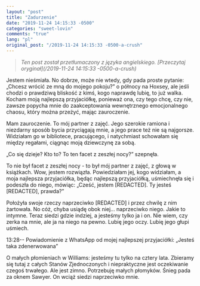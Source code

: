 ```yaml
---
layout: "post"
title: "Zadurzenie"
date: "2019-11-24 14:15:33 -0500"
categories: "sweet-lovin"
comments: "true"
lang: "pl"
original_post: "/2019-11-24 14:15:33 -0500-a-crush"
---
```


> *Ten post został przetłumaczony z języka angielskiego. [Przeczytaj oryginał](/2019-11-24 14:15:33 -0500-a-crush)*

Jestem nieśmiała. No dobrze, może nie wtedy, gdy pada proste pytanie: „Chcesz wrócić ze mną do mojego pokoju?” o północy na Hoxsey, ale jeśli chodzi o prawdziwą bliskość z kimś, kogo naprawdę lubię, to już walka. Kocham moją najlepszą przyjaciółkę, ponieważ ona, czy tego chcę, czy nie, zawsze popycha mnie do zaakceptowania wewnętrznego emocjonalnego chaosu, który można przeżyć, mając zauroczenie.

Mam zauroczenie. To mój partner z zajęć. Jego szerokie ramiona i niezdarny sposób bycia przyciągają mnie, a jego prace też nie są najgorsze. <!-- more -->Widziałam go w bibliotece, pracującego, i natychmiast schowałam się między regałami, ciągnąc moją dziewczynę za sobą.

„Co się dzieje? Kto to? To ten facet z zeszłej nocy?” szepnęła.

To nie był facet z zeszłej nocy - to był mój partner z zajęć, z głową w książkach. Wow, jestem rozwiązła. Powiedziałam jej, kogo widziałam, a moja najlepsza przyjaciółka, będąc najlepszą przyjaciółką, uśmiechnęła się i podeszła do niego, mówiąc: „Cześć, jestem [REDACTED]. Ty jesteś [REDACTED], prawda?”

Położyła swoje rzeczy naprzeciwko [REDACTED] i przez chwilę z nim żartowała. No cóż, chyba usiądę obok niej... naprzeciwko niego. Jakie to intymne. Teraz siedzi gdzie indziej, a jesteśmy tylko ja i on. Nie wiem, czy zerka na mnie, ale ja na niego na pewno. Lubię jego oczy. Lubię jego głupi uśmiech.

13:28-- Powiadomienie z WhatsApp od mojej najlepszej przyjaciółki: „Jesteś taka zdenerwowana”

O małych płomieniach w Williams: jesteśmy tu tylko na cztery lata. Zbieramy się tutaj z całych Stanów Zjednoczonych i niepraktyczne jest oczekiwanie czegoś trwałego. Ale jest zimno. Potrzebuję małych płomyków. Śnieg pada za oknem Sawyer. On wciąż siedzi naprzeciwko mnie.
